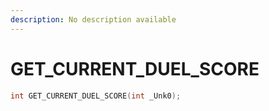 ```yaml
---
description: No description available 
---
```


# GET_CURRENT_DUEL_SCORE

```cpp
int GET_CURRENT_DUEL_SCORE(int _Unk0);
```